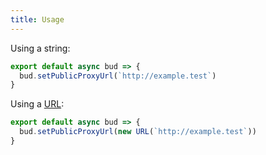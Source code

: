 ```yaml
---
title: Usage
---
```


Using a string:

```ts title=bud.config.ts
export default async bud => {
  bud.setPublicProxyUrl(`http://example.test`)
}
```

Using a [URL](https://developer.mozilla.org/en-US/docs/Web/API/URL):

```ts title=bud.config.ts
export default async bud => {
  bud.setPublicProxyUrl(new URL(`http://example.test`))
}
```
